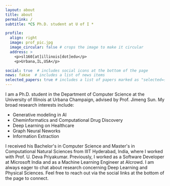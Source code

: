 ```yaml
---
layout: about
title: about
permalink: /
subtitle: *CS Ph.D. student at U of I *

profile:
  align: right
  image: prof_pic.jpg
  image_circular: false # crops the image to make it circular
  address: >
    <p>sl160[at]illinois[dot]edu</p>
    <p>Urbana,IL,USA</p>

social: true  # includes social icons at the bottom of the page
news: fakse  # includes a list of news items
selected_papers: true # includes a list of papers marked as "selected={true}"
---
```

 I am a Ph.D. student in the Department of Computer Science at the University of Illinois at Urbana Champaign, advised by Prof. Jimeng Sun. My broad research interests include: 
 - Generative modeling in AI
 - Cheminformatics and Computational Drug Discovery
 - Deep Learning on Healthcare
 - Graph Neural Neworks
 - Information Extraction

I received his Bachelor's in Computer Science and Master's in Computational Natural Sciences from IIIT Hyderabad, India, where I worked with Prof. U. Deva Priyakumar. Previously, I worked as a Software Developer at Microsoft India and as a Machine Learning Engineer at AIcrowd. I am always eager to chat about research concerning Deep Learning and Physical Sciences. Feel free to reach out via the social links at the bottom of the page to connect.

